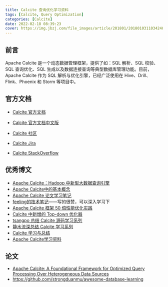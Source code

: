 ```yaml
---
title: Calcite 查询优化学习资料
tags: [Calcite, Query Optimization]
categories: [Calcite]
date: 2022-02-18 08:39:23
cover: https://img.jbzj.com/file_images/article/201801/2018010311034248.jpg
---
```


## 前言

Apache Calcite 是一个动态数据管理框架，提供了如：SQL 解析、SQL 校验、SQL 查询优化、SQL 生成以及数据连接查询等典型数据库管理功能。目前，Apache Calcite 作为 SQL 解析与优化引擎，已经广泛使用在 Hive、Drill、Flink、Phoenix 和 Storm 等项目中。



## 官方文档

* [Calcite 官方文档](https://calcite.apache.org/docs/)

* [Calcite 官方文档中文版](http://localhost:4000/wiki/calcite/background.html)
* [Calcite 社区](https://calcite.apache.org/community/)
* [Calcite Jira](https://issues.apache.org/jira/projects/CALCITE/issues/CALCITE-4589?filter=allopenissues)
* [Calcite StackOverflow](https://stackoverflow.com/questions/tagged/apache-calcite?tab=Newest)

## 优秀博文

* [Apache Calcite：Hadoop 中新型大数据查询引擎](https://www.infoq.cn/article/new-big-data-hadoop-query-engine-apache-calcite/)
* [Apache Calcite中的基本概念](https://zhuanlan.zhihu.com/p/144129698?utm_source=wechat_session&utm_medium=social&utm_oi=985120462346670080&utm_campaign=shareopn)
* [Apache Calcite 论文学习笔记](https://juejin.cn/post/6844903891482476552)
* [feeling的技术笔记](https://www.zhihu.com/column/c_1248979752058482688)——写的很赞，可以深入学习下
* [Apache Calcite 框架 50 倍性能优化实践](https://cloud.tencent.com/developer/article/1781262)
* [Calcite 中新增的 Top-down 优化器](https://zhuanlan.zhihu.com/p/428729068)
* [tsangpo 总结 Calcite 源码学习系列](https://www.zhihu.com/column/tsangpo)
* [静水流深总结 Calcite 学习系列](https://www.zhihu.com/column/c_1110245426124554240)
* [Calcite 学习与总结](https://github.com/wangzzu/awesome/issues/27)
* [Apache Calcite学习资料](https://zhuanlan.zhihu.com/p/76510053)

## 论文

* [Apache Calcite: A Foundational Framework for Optimized
  Query Processing Over Heterogeneous Data Sources](https://arxiv.org/pdf/1802.10233.pdf)
* https://github.com/strongduanmu/awesome-database-learning
